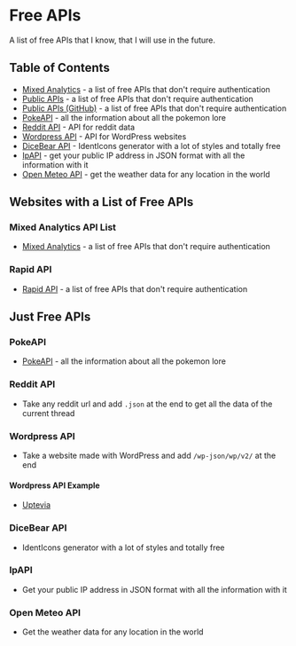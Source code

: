 # Free APIs

A list of free APIs that I know, that I will use in the future.

## Table of Contents

* [Mixed Analytics](https://mixedanalytics.com/blog/list-actually-free-open-no-auth-needed-apis/) - a list of free APIs that don't require authentication
* [Public APIs](https://public-apis.io/) - a list of free APIs that don't require authentication
* [Public APIs (GitHub)](https://github.com/public-apis/public-apis) - a list of free APIs that don't require authentication
* [PokeAPI](https://pokeapi.co) - all the information about all the pokemon lore
* [Reddit API](#reddit-api) - API for reddit data
* [Wordpress API](#wordpress-api) - API for WordPress websites
* [DiceBear API](https://www.dicebear.com/styles/) - IdentIcons generator with a lot of styles and totally free
* [IpAPI](https://ipapi.co/json/) - get your public IP address in JSON format with all the information with it
* [Open Meteo API](https://api.open-meteo.com/v1/forecast?latitude=35.6895&longitude=139.6917&current_weather=true) - get the weather data for any location in the world

## Websites with a List of Free APIs

### Mixed Analytics API List

* [Mixed Analytics](https://mixedanalytics.com/blog/list-actually-free-open-no-auth-needed-apis/) - a list of free APIs that don't require authentication

### Rapid API

* [Rapid API](https://rapidapi.com/) - a list of free APIs that don't require authentication

## Just Free APIs

### PokeAPI

* [PokeAPI](https://pokeapi.co) - all the information about all the pokemon lore

### Reddit API

* Take any reddit url and add `.json` at the end to get all the data of the current thread

### Wordpress API

* Take a website made with WordPress and add `/wp-json/wp/v2/` at the end

#### Wordpress API Example

* [Uptevia](https://www.uptevia.com/wp-json/wp/v2/)

### DiceBear API

* IdentIcons generator with a lot of styles and totally free

### IpAPI

* Get your public IP address in JSON format with all the information with it

### Open Meteo API

* Get the weather data for any location in the world
